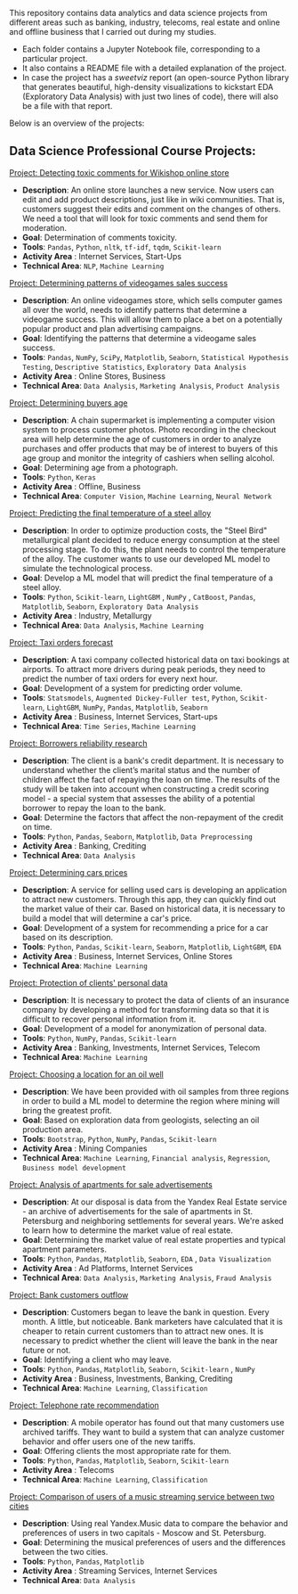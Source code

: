 This repository contains data analytics and data science projects from different areas such as banking, industry, telecoms, real estate and online and offline business that I carried out during my studies.

- Each folder contains a Jupyter Notebook file, corresponding to a particular project.
- It also contains a README file with a detailed explanation of the project.
- In case the project has a *sweetviz* report (an open-source Python library that generates beautiful, high-density visualizations to kickstart EDA (Exploratory Data Analysis) with just two lines of code), there will also be a file with that report.

Below is an overview of the projects:

## Data Science Professional Course Projects:

[Project: Detecting toxic comments for Wikishop online store](https://github.com/nirevexin/Data-Science-Professional-Training-Course/blob/main/Detecting%20toxic%20comments%20for%20an%20online%20store/Detecting%20toxic%20comments%20for%20Wikishop%20online%20store.ipynb)
* **Description**: 
An online store launches a new service. Now users can edit and add product descriptions, just like in wiki communities. 
That is, customers suggest their edits and comment on the changes of others. We need a tool that will look for toxic comments and send them for moderation.
* **Goal**: Determination of comments toxicity.
* **Tools**: `Pandas`, `Python`, `nltk`, `tf-idf`, `tqdm`, `Scikit-learn`
* **Activity Area** : Internet Services, Start-Ups
* **Technical Area**: `NLP`, `Machine Learning`

[Project: Determining patterns of videogames sales success](https://github.com/nirevexin/Data-Science-Professional-Training-Course/blob/main/Determining%20patterns%20of%20videogames%20sales%20success/Determining%20patterns%20of%20videogames%20sales%20success.ipynb)
* **Description**: 
An online videogames store, which sells computer games all over the world, needs to identify patterns that determine a videogame success. This will allow them to place a bet on a potentially popular product and plan advertising campaigns.
* **Goal**: Identifying the patterns that determine a videogame sales success.
* **Tools**: `Pandas`, `NumPy`, `SciPy`, `Matplotlib`, `Seaborn`, `Statistical Hypothesis Testing`, `Descriptive Statistics`, `Exploratory Data Analysis`
* **Activity Area** : Online Stores, Business
* **Technical Area**: `Data Analysis`, `Marketing Analysis`, `Product Analysis`

[Project: Determining buyers age](https://github.com/nirevexin/Data-Science-Professional-Training-Course/blob/main/Determining%20buyers%20age/Determining%20buyers%20age.ipynb)
* **Description**: 
A chain supermarket is implementing a computer vision system to process customer photos. Photo recording in the checkout area will help determine the age of customers in order to analyze purchases and offer products that may be of interest to buyers of this age group and monitor the integrity of cashiers when selling alcohol. 
* **Goal**: Determining age from a photograph.
* **Tools**: `Python`, `Keras`
* **Activity Area** : Offline, Business
* **Technical Area**: `Computer Vision`, `Machine Learning`, `Neural Network`

[Project: Predicting the final temperature of a steel alloy](https://github.com/nirevexin/Data-Science-Professional-Training-Course/blob/main/Predicting%20the%20final%20temperature%20of%20a%20steel%20alloy/Predicting%20the%20final%20temperature%20of%20a%20steel%20alloy.ipynb)
* **Description**: In order to optimize production costs, the "Steel Bird" metallurgical plant decided to reduce energy consumption at the steel processing stage. To do this, the plant needs to control the temperature of the alloy. The customer wants to use our developed ML model to simulate the technological process. 
* **Goal**: Develop a ML model that will predict the final temperature of a steel alloy.
* **Tools**: `Python`, `Scikit-learn`, `LightGBM` , `NumPy` , `CatBoost`, `Pandas`, `Matplotlib`, `Seaborn`, `Exploratory Data Analysis`
* **Activity Area** : Industry, Metallurgy
* **Technical Area**: `Data Analysis`, `Machine Learning`

[Project: Taxi orders forecast](https://github.com/nirevexin/Data-Science-Professional-Training-Course/blob/main/Taxi%20orders%20forecast/Taxi%20orders%20forecast.ipynb)
* **Description**: A taxi company collected historical data on taxi bookings at airports. To attract more drivers during peak periods, they need to predict the number of taxi orders for every next hour. 
* **Goal**: Development of a system for predicting order volume.
* **Tools**: `Statsmodels`, `Augmented Dickey-Fuller test`, `Python`, `Scikit-learn`, `LightGBM`, `NumPy`, `Pandas`, `Matplotlib`, `Seaborn`
* **Activity Area** : Business, Internet Services, Start-ups
* **Technical Area**: `Time Series`, `Machine Learning`

[Project: Borrowers reliability research](https://github.com/nirevexin/Data-Science-Professional-Training-Course/blob/main/Borrowers%20reliability%20research/Borrower%20reliability%20research%20(good).ipynb)
* **Description**: The client is a bank's credit department. It is necessary to understand whether the client’s marital status and the number of children affect the fact of repaying the loan on time. The results of the study will be taken into account when constructing a credit scoring model - a special system that assesses the ability of a potential borrower to repay the loan to the bank.
* **Goal**: Determine the factors that affect the non-repayment of the credit on time.
* **Tools**: `Python`, `Pandas`, `Seaborn`, `Matplotlib`, `Data Preprocessing`
* **Activity Area** : Banking, Crediting
* **Technical Area**: `Data Analysis`

[Project: Determining cars prices ](https://github.com/nirevexin/Data-Science-Professional-Training-Course/blob/main/Determining%20cars%20prices/Determining%20cars%20prices.ipynb)
* **Description**: A service for selling used cars is developing an application to attract new customers. Through this app, they can quickly find out the market value of their car. Based on historical data, it is necessary to build a model that will determine a car's price.
* **Goal**: Development of a system for recommending a price for a car based on its description.
* **Tools**: `Python`, `Pandas`, `Scikit-learn`, `Seaborn`, `Matplotlib`, `LightGBM`, `EDA`
* **Activity Area** : Business, Internet Services, Online Stores
* **Technical Area**: `Machine Learning`

[Project: Protection of clients' personal data](https://github.com/nirevexin/Data-Science-Professional-Training-Course/blob/main/Protection%20of%20clients'%20personal%20data/Protection%20of%20clients'%20personal%20data.ipynb)
* **Description**: It is necessary to protect the data of clients of an insurance company by developing a method for transforming data so that it is difficult to recover personal information from it. 
* **Goal**: Development of a model for anonymization of personal data.
* **Tools**: `Python`, `NumPy`, `Pandas`, `Scikit-learn`
* **Activity Area** : Banking, Investments, Internet Services, Telecom
* **Technical Area**: `Machine Learning`

[Project: Choosing a location for an oil well](https://github.com/nirevexin/Data-Science-Professional-Training-Course/blob/main/Choosing%20a%20location%20for%20an%20oil%20well/Choosing%20a%20location%20for%20an%20oil%20well.ipynb)
* **Description**: We have been provided with oil samples from three regions in order to build a ML model to determine the region where mining will bring the greatest profit.
* **Goal**: Based on exploration data from geologists, selecting an oil production area.
* **Tools**: `Bootstrap`, `Python`, `NumPy`, `Pandas`, `Scikit-learn`
* **Activity Area** : Mining Companies
* **Technical Area**: `Machine Learning`, `Financial analysis`, `Regression`, `Business model development`

[Project: Analysis of apartments for sale advertisements](https://github.com/nirevexin/Data-Science-Professional-Training-Course/blob/main/Analysis%20of%20apartments%20for%20sale%20advertisements/Analysis%20of%20apartments%20for%20sale%20advertisements.ipynb)
* **Description**: At our disposal is data from the Yandex Real Estate service - an archive of advertisements for the sale of apartments in St. Petersburg and neighboring settlements for several years. We're asked to learn how to determine the market value of real estate.
* **Goal**: Determining the market value of real estate properties and typical apartment parameters.
* **Tools**: `Python`,  `Pandas`, `Matplotlib`, `Seaborn`, `EDA` , `Data Visualization`
* **Activity Area** : Ad Platforms, Internet Services 
* **Technical Area**: `Data Analysis`, `Marketing Analysis`, `Fraud Analysis`

[Project: Bank customers outflow](https://github.com/nirevexin/Data-Science-Professional-Training-Course/blob/main/Bank%20customers%20outflow/Bank%20customer%20outflow.ipynb)
* **Description**: Customers began to leave the bank in question. Every month. A little, but noticeable. Bank marketers have calculated that it is cheaper to retain current customers than to attract new ones. It is necessary to predict whether the client will leave the bank in the near future or not. 
* **Goal**: Identifying a client who may leave.
* **Tools**: `Python`,  `Pandas`, `Matplotlib`, `Seaborn`, `Scikit-learn` , `NumPy`
* **Activity Area** : Business, Investments, Banking, Crediting 
* **Technical Area**: `Machine Learning`, `Classification`

[Project: Telephone rate recommendation](https://github.com/nirevexin/Data-Science-Professional-Training-Course/blob/main/Telephone%20rate%20recomendation/Telephone%20rate%20recommendation.ipynb)
* **Description**: A mobile operator has found out that many customers use archived tariffs. They want to build a system that can analyze customer behavior and offer users one of the new tariffs.
* **Goal**: Offering clients the most appropriate rate for them.
* **Tools**: `Python`,  `Pandas`, `Matplotlib`, `Seaborn`, `Scikit-learn`
* **Activity Area** : Telecoms
* **Technical Area**: `Machine Learning`, `Classification`

[Project: Comparison of users of a music streaming service between two cities](https://github.com/nirevexin/Data-Science-Professional-Training-Course/blob/main/Comparison%20of%20users%20of%20a%20music%20streaming%20service%20between%20two%20cities/Comparison%20of%20Yandex%20Music%20users%20of%20two%20cities.ipynb)
* **Description**: Using real Yandex.Music data to compare the behavior and preferences of users in two capitals - Moscow and St. Petersburg.
* **Goal**: Determining the musical preferences of users and the differences between the two cities.
* **Tools**: `Python`,  `Pandas`, `Matplotlib`
* **Activity Area** : Streaming Services, Internet Services
* **Technical Area**: `Data Analysis`
